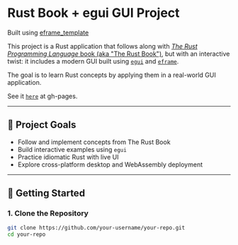 # Rust Book + egui GUI Project

Built using [eframe_template](https://github.com/emilk/eframe_template)

This project is a Rust application that follows along with [*The Rust Programming Language* book (aka "The Rust Book")](https://doc.rust-lang.org/book/), but with an interactive twist: it includes a modern GUI built using [`egui`](https://github.com/emilk/egui) and [`eframe`](https://github.com/emilk/egui/tree/master/crates/eframe).

The goal is to learn Rust concepts by applying them in a real-world GUI application.

See it [`here`](https://rossfletcher19.github.io/RustEframeEgui/) at gh-pages.

---

## 🧱 Project Goals

- Follow and implement concepts from The Rust Book
- Build interactive examples using `egui`
- Practice idiomatic Rust with live UI
- Explore cross-platform desktop and WebAssembly deployment

---

## 🚀 Getting Started

### 1. **Clone the Repository**

```bash
git clone https://github.com/your-username/your-repo.git
cd your-repo
